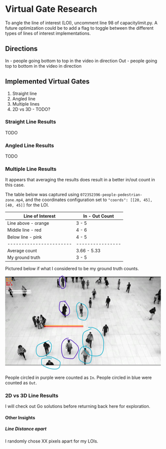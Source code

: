 # Virtual Gate Research

To angle the line of interest (LOI), uncomment line 98 of capacitylimit.py.
A future optimization could be to add a flag to toggle between the different types of lines of interest implementations.

## Directions
In - people going bottom to top in the video in direction
Out - people going top to bottom in the video in direction

## Implemented Virtual Gates

1. Straight line
2. Angled line
3. Multiple lines
4. 2D vs 3D - TODO?

### Straight Line Results
TODO

### Angled Line Results
TODO

### Multiple Line Results
It appears that averaging the results does result in a better in/out count in this case.

The table below was captured using `072352396-people-pedestrian-zone.mp4`,
and the coordinates configuration set to `"coords": [[20, 45], [40, 45]]` for the LOI.

| Line of Interest      | In - Out Count |
|-----------------------|----------------|
| Line above - orange   | 3 - 5          |
| Middle line - red     | 4 - 6          |
| Below line - pink     | 4 - 5          |
|-----------------------|----------------|
| Average count         | 3.66 - 5.33    |
| My ground truth       | 3 - 5          |

Pictured below if what I considered to be my ground truth counts.

![SamGroundTruth](./doc/images/SamGroundTruth.jpg)

People circled in purple were counted as `In`.
People circled in blue were counted as `Out`.

### 2D vs 3D Line Results
I will check out Go solutions before returning back here for exploration.


#### Other Insights

##### Line Distance apart
I randomly chose XX pixels apart for my LOIs.